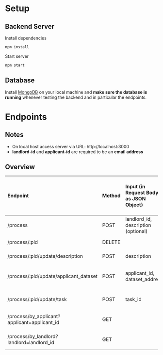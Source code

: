 # Setup

## Backend Server

Install dependencies
```bash
npm install
```

Start server
```bash
npm start
```
## Database

Install [MongoDB](https://www.mongodb.com/docs/manual/administration/install-community/) on your local machine and **make sure the database is running** whenever testing the backend and in particular the endpoints.

# Endpoints

## Notes
- On local host access server via URL: http://localhost:3000
- **landlord-id** and **applicant-id** are required to be an **email address**
## Overview

| Endpoint    | Method      | Input (in Request Body as JSON Object) | Output (Status Code)  | Output (in Response Body as JSON Object)  | Description     |
| :---        |    :---   |    :---   |    :---   |     :---   |          :--- |
| /process      | POST      | landlord_id, description (optional)  | 200; 500  |process object| create process; set state == 1 |
| /process/:pid      | DELETE       |    | 200; 404  || delete process  |
| /process/:pid/update/description     | POST       | description   | 200; 500    |process object| update description   |
| /process/:pid/update/applicant_dataset      | POST       | applicant_id, dataset_address   | 200; 500    |process object  | update applicant_id and dataset_address; set state == 2   |
| /process/:pid/update/task      | POST       | task_id   | 200; 500    |process object | update iExec task_id; set state == 3  |
| /process/by_applicant?applicant=applicant_id     | GET      |    | 200; 400    |list of process objects     | get processes by applicant_id   |
| /process/by_landlord?landlord=landlord_id     | GET       |    | 200; 400    |list of process objects   | get processes by landlord_id    |
